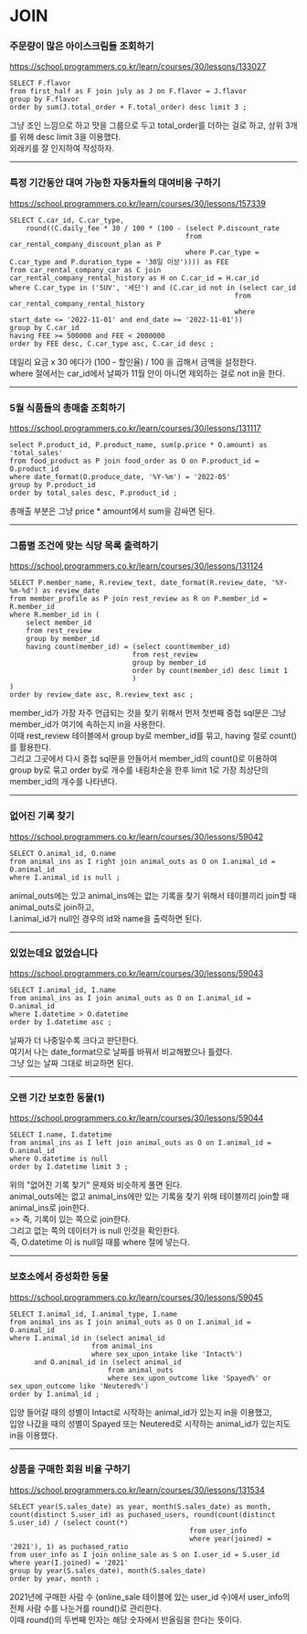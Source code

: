 # JOIN
  
### 주문량이 많은 아이스크림들 조회하기
https://school.programmers.co.kr/learn/courses/30/lessons/133027
```mysql
SELECT F.flavor
from first_half as F join july as J on F.flavor = J.flavor
group by F.flavor
order by sum(J.total_order + F.total_order) desc limit 3 ;
```
그냥 조인 느낌으로 하고 맛을 그룹으로 두고 total_order를 더하는 걸로 하고, 상위 3개를 위해 desc limit 3을 이용했다.  
외래키를 잘 인지하여 작성하자.  

---

### 특정 기간동안 대여 가능한 자동차들의 대여비용 구하기
https://school.programmers.co.kr/learn/courses/30/lessons/157339
```mysql
SELECT C.car_id, C.car_type, 
    round((C.daily_fee * 30 / 100 * (100 - (select P.discount_rate
                                           from car_rental_company_discount_plan as P
                                           where P.car_type = C.car_type and P.duration_type = '30일 이상')))) as FEE
from car_rental_company_car as C join car_rental_company_rental_history as H on C.car_id = H.car_id
where C.car_type in ('SUV', '세단') and (C.car_id not in (select car_id
                                                       from car_rental_company_rental_history
                                                       where start_date <= '2022-11-01' and end_date >= '2022-11-01'))
group by C.car_id
having FEE >= 500000 and FEE < 2000000
order by FEE desc, C.car_type asc, C.car_id desc ;
```
데일리 요금 x 30 에다가 (100 - 할인율) / 100 을 곱해서 금액을 설정한다.  
where 절에서는 car_id에서 날짜가 11월 안이 아니면 제외하는 걸로 not in을 한다.  

---

### 5월 식품들의 총매출 조회하기
https://school.programmers.co.kr/learn/courses/30/lessons/131117
```mysql
select P.product_id, P.product_name, sum(p.price * O.amount) as 'total_sales'
from food_product as P join food_order as O on P.product_id = O.product_id
where date_format(O.produce_date, '%Y-%m') = '2022-05'
group by P.product_id
order by total_sales desc, P.product_id ;
```
총매출 부분은 그냥 price * amount에서 sum을 감싸면 된다.  

---

### 그룹별 조건에 맞는 식당 목록 출력하기
https://school.programmers.co.kr/learn/courses/30/lessons/131124
```mysql
SELECT P.member_name, R.review_text, date_format(R.review_date, '%Y-%m-%d') as review_date
from member_profile as P join rest_review as R on P.member_id = R.member_id
where R.member_id in (
    select member_id
    from rest_review
    group by member_id
    having count(member_id) = (select count(member_id)
                              from rest_review
                              group by member_id
                              order by count(member_id) desc limit 1
                              )
)
order by review_date asc, R.review_text asc ;
```
member_id가 가장 자주 언급되는 것을 찾기 위해서 먼저 첫번째 중첩 sql문은 그냥 member_id가 여기에 속하는지 in을 사용한다.  
이때 rest_review 테이블에서 group by로 member_id를 묶고, having 절로 count()를 활용한다.  
그리고 그곳에서 다시 중첩 sql문을 만들어서 member_id의 count()로 이용하여 group by로 묶고 order by로 개수를 내림차순을 한후 limit 1로 가장 최상단의 member_id의 개수를 나타낸다.  

---

### 없어진 기록 찾기
https://school.programmers.co.kr/learn/courses/30/lessons/59042
```mysql
SELECT O.animal_id, O.name
from animal_ins as I right join animal_outs as O on I.animal_id = O.animal_id
where I.animal_id is null ;
```
animal_outs에는 있고 animal_ins에는 없는 기록을 찾기 위해서 테이블끼리 join할 때 animal_outs로 join하고,  
I.animal_id가 null인 경우의 id와 name을 출력하면 된다.  

---

### 있었는데요 없었습니다
https://school.programmers.co.kr/learn/courses/30/lessons/59043
```mysql
SELECT I.animal_id, I.name
from animal_ins as I join animal_outs as O on I.animal_id = O.animal_id
where I.datetime > O.datetime
order by I.datetime asc ;
```
날짜가 더 나중일수록 크다고 판단한다.  
여기서 나는 date_format으로 날짜를 바꿔서 비교해봤으나 틀렸다.  
그냥 있는 날짜 그대로 비교하면 된다.  

---

### 오랜 기간 보호한 동물(1)
https://school.programmers.co.kr/learn/courses/30/lessons/59044
```mysql
SELECT I.name, I.datetime
from animal_ins as I left join animal_outs as O on I.animal_id = O.animal_id
where O.datetime is null
order by I.datetime limit 3 ;
```
위의 "없어진 기록 찾기" 문제와 비슷하게 풀면 된다.  
animal_outs에는 없고 animal_ins에만 있는 기록을 찾기 위해 테이블끼리 join할 때 animal_ins로 join한다.  
=> 즉, 기록이 있는 쪽으로 join한다.  
그리고 없는 쪽의 데이터가 is null 인것을 확인한다.  
즉, O.datetime 이 is null일 때를 where 절에 넣는다.  

---

### 보호소에서 중성화한 동물
https://school.programmers.co.kr/learn/courses/30/lessons/59045
```mysql
SELECT I.animal_id, I.animal_type, I.name
from animal_ins as I join animal_outs as O on I.animal_id = O.animal_id
where I.animal_id in (select animal_id
                    from animal_ins
                    where sex_upon_intake like 'Intact%')
      and O.animal_id in (select animal_id
                        from animal_outs
                        where sex_upon_outcome like 'Spayed%' or sex_upon_outcome like 'Neutered%')
order by I.animal_id ;
```
입양 들어갈 때의 성별이 Intact로 시작하는 animal_id가 있는지 in을 이용했고,  
입양 나갔을 때의 성별이 Spayed 또는 Neutered로 시작하는 animal_id가 있는지도 in을 이용했다.  

---

### 상품을 구매한 회원 비율 구하기
https://school.programmers.co.kr/learn/courses/30/lessons/131534
```mysql
SELECT year(S.sales_date) as year, month(S.sales_date) as month, count(distinct S.user_id) as puchased_users, round(count(distinct S.user_id) / (select count(*)
                                            from user_info
                                            where year(joined) = '2021'), 1) as puchased_ratio
from user_info as I join online_sale as S on I.user_id = S.user_id
where year(I.joined) = '2021'
group by year(S.sales_date), month(S.sales_date)
order by year, month ;
```
2021년에 구매한 사람 수 (online_sale 테이블에 있는 user_id 수)에서 user_info의 전체 사람 수를 나눈거를 round()로 관리한다.  
이때 round()의 두번째 인자는 해당 숫자에서 반올림을 한다는 뜻이다.  
